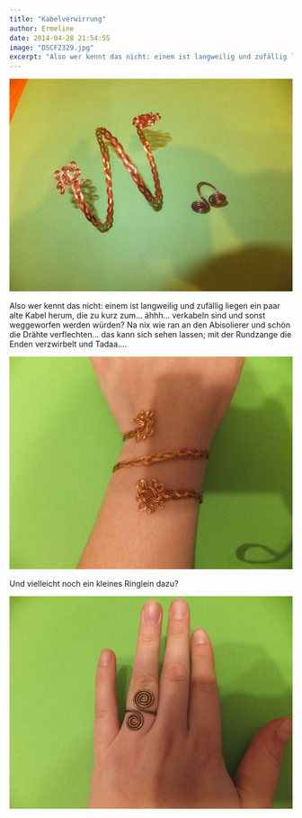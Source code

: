 ```yaml
---
title: "Kabelverwirrung"
author: Ermeline
date: 2014-04-28 21:54:55
image: "DSCF2329.jpg"
excerpt: "Also wer kennt das nicht: einem ist langweilig und zufällig liegen ein paar alte Kabel herum..."
---
```


![DSCF2326](DSCF2329.jpg)

Also wer kennt das nicht: einem ist langweilig und zufällig liegen ein paar alte Kabel herum, die zu kurz zum... ähhh... verkabeln sind und sonst weggeworfen werden würden? Na nix wie ran an den Abisolierer und schön die Drähte verflechten... das kann sich sehen lassen; mit der Rundzange die Enden verzwirbelt und Tadaa....

![DSCF2325](DSCF2326.jpg)

Und vielleicht noch ein kleines Ringlein dazu?

![DSCF2329](DSCF2325.jpg)
